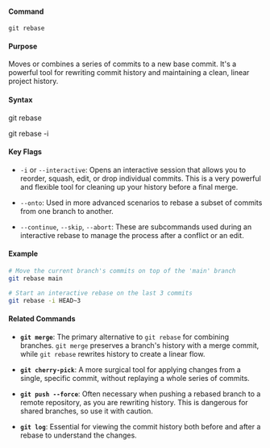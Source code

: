 #### **Command**

`git rebase`

#### **Purpose**

Moves or combines a series of commits to a new base commit. It's a powerful tool for rewriting commit history and maintaining a clean, linear project history.

#### **Syntax**

git rebase <base-branch>

git rebase -i <commit-hash>

#### **Key Flags**

- `-i` or `--interactive`: Opens an interactive session that allows you to reorder, squash, edit, or drop individual commits. This is a very powerful and flexible tool for cleaning up your history before a final merge.
    
- `--onto`: Used in more advanced scenarios to rebase a subset of commits from one branch to another.
    
- `--continue`, `--skip`, `--abort`: These are subcommands used during an interactive rebase to manage the process after a conflict or an edit.
    

#### **Example**

```bash
# Move the current branch's commits on top of the 'main' branch
git rebase main

# Start an interactive rebase on the last 3 commits
git rebase -i HEAD~3
```

#### **Related Commands**

- **`git merge`**: The primary alternative to `git rebase` for combining branches. `git merge` preserves a branch's history with a merge commit, while `git rebase` rewrites history to create a linear flow.
    
- **`git cherry-pick`**: A more surgical tool for applying changes from a single, specific commit, without replaying a whole series of commits.
    
- **`git push --force`**: Often necessary when pushing a rebased branch to a remote repository, as you are rewriting history. This is dangerous for shared branches, so use it with caution.
    
- **`git log`**: Essential for viewing the commit history both before and after a rebase to understand the changes.
